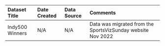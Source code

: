 |Dataset Title|Date Created|Data Source|Comments|
|:----|:---------|:---------|:---------|
|Indy500 Winners|N/A|N/A|Data was migrated from the SportsVizSunday website Nov 2022|

